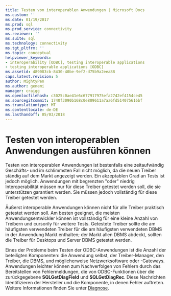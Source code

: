 ```yaml
---
title: Testen von interoperablen Anwendungen | Microsoft Docs
ms.custom: ''
ms.date: 01/19/2017
ms.prod: sql
ms.prod_service: connectivity
ms.reviewer: ''
ms.suite: sql
ms.technology: connectivity
ms.tgt_pltfrm: ''
ms.topic: conceptual
helpviewer_keywords:
- interoperability [ODBC], testing interoperable applications
- testing interoperable applications [ODBC]
ms.assetid: 489083cb-8430-40be-9ef2-d75b9a2eea88
caps.latest.revision: 5
author: MightyPen
ms.author: genemi
manager: craigg
ms.openlocfilehash: c3025c0ae41e6c677917975efa2742ef4154ce45
ms.sourcegitcommit: 1740f3090b168c0e809611a7aa6fd514075616bf
ms.translationtype: MT
ms.contentlocale: de-DE
ms.lasthandoff: 05/03/2018
---
```

# <a name="testing-interoperable-applications"></a>Testen von interoperablen Anwendungen ausführen können
Testen von interoperablen Anwendungen ist bestenfalls eine zeitaufwändig Geschäfts- und im schlimmsten Fall nicht möglich, da die neuen Treiber ständig auf dem Markt angezeigt werden. Ein akzeptablen Grad an Tests ist jedoch möglich. Anwendungen mit begrenzten "oder" niedrig Interoperabilität müssen nur für diese Treiber getestet werden soll, die sie unterstützen garantiert werden. Sie müssen jedoch vollständig für diese Treiber getestet werden.  
  
 Äußerst interoperable Anwendungen können nicht für alle Treiber praktisch getestet werden soll. Am besten geeignet, die meisten Anwendungsentwickler können ist vollständig für eine kleine Anzahl von Treibern und cursorily für weitere Tests. Getestete Treiber sollte die am häufigsten verwendeten Treiber für die am häufigsten verwendeten DBMS in der Anwendung Markt enthalten; der Markt allen DBMS abdeckt, sollten die Treiber für Desktops und Server DBMS getestet werden.  
  
 Eines der Probleme beim Testen der ODBC-Anwendungen ist die Anzahl der beteiligten Komponenten: die Anwendung selbst, der Treiber-Manager, den Treiber, die DBMS, und möglicherweise Netzwerksoftware oder -Gateways. Anwendungen leichter können zum Nachverfolgen von Fehlern durch das Bereitstellen von Fehlermeldungen, die von ODBC-Funktionen über die zurückgegebene **SQLGetDiagField** und **SQLGetDiagRec**. Diese Nachrichten Identifizieren der Hersteller und die Komponente, in denen Fehler auftreten. Weitere Informationen finden Sie unter [Diagnose](../../../odbc/reference/develop-app/diagnostics.md).
